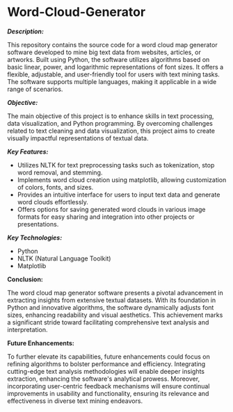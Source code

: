 # Word-Cloud-Generator

**_Description:_**

This repository contains the source code for a word cloud map generator software developed to mine big text data from websites, articles, or artworks. Built using Python, the software utilizes algorithms based on basic linear, power, and logarithmic representations of font sizes. It offers a flexible, adjustable, and user-friendly tool for users with text mining tasks. The software supports multiple languages, making it applicable in a wide range of scenarios.

**_Objective:_**

The main objective of this project is to enhance skills in text processing, data visualization, and Python programming. By overcoming challenges related to text cleaning and data visualization, this project aims to create visually impactful representations of textual data.

**_Key Features:_**

- Utilizes NLTK for text preprocessing tasks such as tokenization, stop word removal, and stemming.
- Implements word cloud creation using matplotlib, allowing customization of colors, fonts, and sizes.
- Provides an intuitive interface for users to input text data and generate word clouds effortlessly.
- Offers options for saving generated word clouds in various image formats for easy sharing and integration into other projects or presentations.

**_Key Technologies:_**

- Python
- NLTK (Natural Language Toolkit)
- Matplotlib

**Conclusion:**

The word cloud map generator software presents a pivotal advancement in extracting insights from extensive textual datasets. With its foundation in Python and innovative algorithms, the software dynamically adjusts font sizes, enhancing readability and visual aesthetics. This achievement marks a significant stride toward facilitating comprehensive text analysis and interpretation.

**Future Enhancements:**

To further elevate its capabilities, future enhancements could focus on refining algorithms to bolster performance and efficiency. Integrating cutting-edge text analysis methodologies will enable deeper insights extraction, enhancing the software's analytical prowess. Moreover, incorporating user-centric feedback mechanisms will ensure continual improvements in usability and functionality, ensuring its relevance and effectiveness in diverse text mining endeavors.
